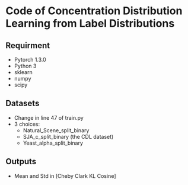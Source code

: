 # Code of Concentration Distribution Learning from Label Distributions

## Requirment
- Pytorch 1.3.0
- Python 3
- sklearn
- numpy
- scipy

## Datasets
- Change in line 47 of train.py
- 3 choices:
  - Natural_Scene_split_binary
  - SJA_c_split_binary (the CDL dataset)
  - Yeast_alpha_split_binary

## Outputs
- Mean and Std in [Cheby Clark KL Cosine]